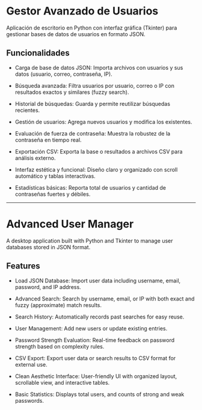 # Gestor Avanzado de Usuarios
Aplicación de escritorio en Python con interfaz gráfica (Tkinter) para gestionar bases de datos de usuarios en formato JSON.

## Funcionalidades
- Carga de base de datos JSON: Importa archivos con usuarios y sus datos (usuario, correo, contraseña, IP).

- Búsqueda avanzada: Filtra usuarios por usuario, correo o IP con resultados exactos y similares (fuzzy search).

- Historial de búsquedas: Guarda y permite reutilizar búsquedas recientes.

- Gestión de usuarios: Agrega nuevos usuarios y modifica los existentes.

- Evaluación de fuerza de contraseña: Muestra la robustez de la contraseña en tiempo real.

- Exportación CSV: Exporta la base o resultados a archivos CSV para análisis externo.

- Interfaz estética y funcional: Diseño claro y organizado con scroll automático y tablas interactivas.

- Estadísticas básicas: Reporta total de usuarios y cantidad de contraseñas fuertes y débiles.

--- 

# Advanced User Manager
A desktop application built with Python and Tkinter to manage user databases stored in JSON format.

## Features
- Load JSON Database: Import user data including username, email, password, and IP address.

- Advanced Search: Search by username, email, or IP with both exact and fuzzy (approximate) match results.

- Search History: Automatically records past searches for easy reuse.

- User Management: Add new users or update existing entries.

- Password Strength Evaluation: Real-time feedback on password strength based on complexity rules.

- CSV Export: Export user data or search results to CSV format for external use.

- Clean Aesthetic Interface: User-friendly UI with organized layout, scrollable view, and interactive tables.

- Basic Statistics: Displays total users, and counts of strong and weak passwords.

